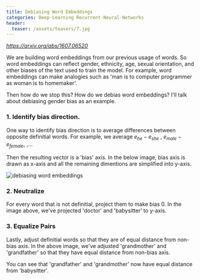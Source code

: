 ```yaml
---
title: Debiasing Word Embeddings
categories: Deep-Learning Recurrent-Neural-Networks
header:
  teaser: /assets/teasers/7.jpg
---
```


*https://arxiv.org/abs/1607.06520*

We are building word embeddings from our previous usage of words. So word embeddings can reflect gender, ethnicity, age, sexual orientation, and other biases of the text used to train the model. For example, word embeddings can make analogies such as 'man is to computer programmer as woman is to homemaker'.

Then how do we stop this? How do we debias word embeddings? I'll talk about debiasing gender bias as an example.

### 1. Identify bias direction.

One way to identify bias direction is to average differences between opposite definitial words. For example, we average  $e_{he}-e_{she}$ , $e_{male}-e_{female}$, ,...

Then the resulting vector is a 'bias' axis. In the below image, bias axis is drawn as x-axis and all the remaining dimentions are simplified into y-axis.

![debiasing word embeddings](https://lh3.googleusercontent.com/xjSk9yglap9thej9haS0WE-Nuw889rzia_VapkXOMKtPfkTS60qEi83oEZAPdzm-hemWW917jxZOOpKJXcCN-5jTI-Ug4ibPopwtiLG7YhCmSrVmu6z02QDK7-h195oWYoPITQoUdQ=w2400)

### 2. Neutralize

For every word that is not definitial, project them to make bias 0. In the image above, we've projected 'doctor' and 'babysitter' to y-axis.

### 3. Equalize Pairs

Lastly, adjust definitial words so that they are of equal distance from non-bias axis. In the above image, we've adjusted 'grandmother' and 'grandfather' so that they have equal distance from non-bias axis.

You can see that 'grandfather' and 'grandmother' now have equal distance from 'babysitter'.
